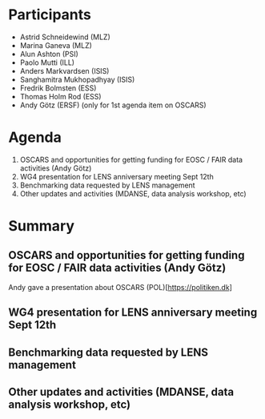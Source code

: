 # Participants
* Astrid Schneidewind (MLZ)
* Marina Ganeva (MLZ)
* Alun Ashton (PSI)
* Paolo Mutti (ILL)
* Anders Markvardsen (ISIS)
* Sanghamitra Mukhopadhyay (ISIS)
* Fredrik Bolmsten (ESS)
* Thomas Holm Rod (ESS)
* Andy Götz (ERSF) (only for 1st agenda item on OSCARS)

# Agenda
1. OSCARS and opportunities for getting funding for EOSC / FAIR data activities (Andy Götz)
1. WG4 presentation for LENS anniversary meeting Sept 12th 
1. Benchmarking data requested by LENS management
1. Other updates and activities (MDANSE, data analysis workshop, etc)

# Summary 

## OSCARS and opportunities for getting funding for EOSC / FAIR data activities (Andy Götz)

Andy gave a presentation about OSCARS (POL)[https://politiken.dk]



## WG4 presentation for LENS anniversary meeting Sept 12th 

## Benchmarking data requested by LENS management

## Other updates and activities (MDANSE, data analysis workshop, etc)



